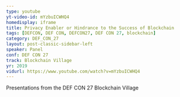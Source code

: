 ```yaml
---
type: youtube
yt-video-id: mYzbuICWHQ4
homedisplay: iframe
title: Privacy Enabler or Hindrance to the Success of Blockchain
tags: [DEFCON, DEF CON, DEFCON27, DEF CON 27, blockchain]
category: DEF_CON_27
layout: post-classic-sidebar-left
speaker: Panel
conf: DEF CON 27
track: Blockchain Village
yr: 2019
vidurl: https://www.youtube.com/watch?v=mYzbuICWHQ4
---
```

Presentations from the DEF CON 27 Blockchain Village
